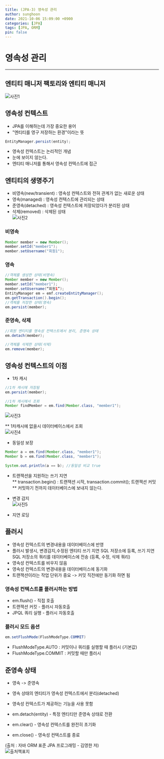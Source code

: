 ```yaml
---
title: (JPA-3) 영속성 관리
author: sunghoon
date: 2021-10-06 15:09:00 +0900
categories: [JPA]
tags: [JPA, ORM]
pin: false
--- 
```


# 영속성 관리
---

## 엔티티 매니저 팩토리와 엔티티 매니저  
![사진1](/assets/img/JPA_3/JPA_3_1.jpg)  

## 영속성 컨텍스트  
- JPA를 이해하는데 가장 중요한 용어  
- "엔티티를 영구 저장하는 환경"이라는 뜻  
```java
EntityManager.persist(entity);
```  
- 영속성 컨텍스트는 논리적인 개념  
- 눈에 보이지 않는다.  
- 엔티티 매니저를 통해서 영속성 컨텍스트에 접근  

## 엔티티의 생명주기  
- 비영속(new/transient) : 영속성 컨텍스트와 전혀 관계가 없는 새로운 상태  
- 영속(managed) : 영속성 컨텍스트에 관리되는 상태  
- 준영속(detached) : 영속성 컨텍스트에 저장되었다가 분리된 상태  
- 삭제(removed) : 삭제된 상태  
![사진2](/assets/img/JPA_3/JPA_3_2.jpg)  

### 비영속  
```java
Member member = new Member();  
member.setId("member1");  
member.setUsername("회원1");  
```  

### 영속  
```java
//객체를 생성한 상태(비영속)
Member member = new Member();  
member.setId("member1");  
member.setUsername(“회원1”);  
EntityManager em = emf.createEntityManager();  
em.getTransaction().begin();  
//객체를 저장한 상태(영속)  
em.persist(member);  
```  

### 준영속, 삭제  
```java
//회원 엔티티를 영속성 컨텍스트에서 분리, 준영속 상태  
em.detach(member);  
  
//객체를 삭제한 상태(삭제)  
em.remove(member);  
```  

## 영속성 컨텍스트의 이점  
- 1차 캐시  
```java  
//1차 캐시에 저장됨  
em.persist(member);  
  
//1차 캐시에서 조회  
Member findMember = em.find(Member.class, "member1");  
```  
![사진3](/assets/img/JPA_3/JPA_3_3.jpg)    

** 1차캐시에 없을시 데이터베이스에서 조회  
![사진4](/assets/img/JPA_3/JPA_3_4.jpg)  
    
- 동일성 보장  
```java  
Member a = em.find(Member.class, "member1");  
Member b = em.find(Member.class, "member1"); 
 
System.out.println(a == b); //동일성 비교 true  
```  

- 트랜잭션을 지원하는 쓰기 지연  
** transaction.begin() : 트랜잭션 시작, transaction.commit(); 트랜잭션 커밋    
** 커밋하기 전까지 데이터베이스에 보내지 않는다.    

- 변경 감지  
![사진5](/assets/img/JPA_3/JPA_3_5.jpg) 

- 지연 로딩  

## 플러시  
- 영속성 컨텍스트의 변경내용을 데이터베이스에 반영  
- 플러시 발생시, 변경감지,수정된 엔티티 쓰기 지연 SQL 저장소에 등록, 쓰기 지연 SQL 저장소의 쿼리를 데이터베이스에 전송 (등록, 수정, 삭제 쿼리)  
- 영속성 컨텍스트를 비우지 않음  
- 영속성 컨텍스트의 변경내용을 데이터베이스에 동기화  
- 트랜잭션이라는 작업 단위가 중요 -> 커밋 직전에만 동기화 하면 됨  


### 영속성 컨텍스트를 플러시하는 방법  
- em.flush() - 직접 호출  
- 트랜잭션 커킷 - 플러시 자동호출  
- JPQL 쿼리 실행 - 플러시 자동호출  

### 플러시 모드 옵션  
```java  
em.setFlushMode(FlushModeType.COMMIT)  
```  
- FlushModeType.AUTO : 커밋이나 쿼리를 실행할 때 플러시 (기본값)  
- FlushModeType.COMMIT : 커밋할 때만 플러시  

## 준영속 상태  
- 영속 -> 준영속  
- 영속 상태의 엔티티가 영속성 컨텍스트에서 분리(detached)  
- 영속성 컨텍스트가 제공하는 기능을 사용 못함  

- em.detach(entity) - 특정 엔티티만 준영속 상태로 전환  
- em.clear() - 영속성 컨텍스트를 완전히 초기화  
- em.close() - 영속성 컨텍스트를 종료  

  
(출처 : 자바 ORM 표준 JPA 프로그래밍 - 김영한 저)  
![출처책표지](/assets/img/JPA_book.jpg)